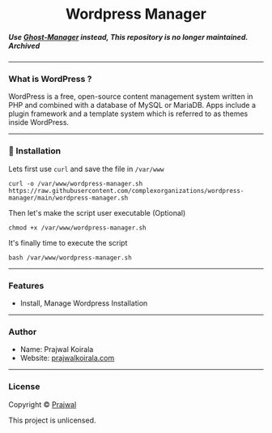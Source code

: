 <h1 align="center">Wordpress Manager</h1>

##### Use [Ghost-Manager](https://github.com/complexorganizations/ghost-manager) instead, This repository is no longer maintained. ***Archived***

---
### What is WordPress ?
WordPress is a free, open-source content management system written in PHP and combined with a database of MySQL or MariaDB. Apps include a plugin framework and a template system which is referred to as themes inside WordPress.

---
### 📲 Installation
Lets first use `curl` and save the file in `/var/www`
```
curl -o /var/www/wordpress-manager.sh https://raw.githubusercontent.com/complexorganizations/wordpress-manager/main/wordpress-manager.sh
```
Then let's make the script user executable (Optional)
```
chmod +x /var/www/wordpress-manager.sh
```
It's finally time to execute the script
```
bash /var/www/wordpress-manager.sh
```

---
### Features

- Install, Manage Wordpress Installation

---
### Author
* Name: Prajwal Koirala
* Website: [prajwalkoirala.com](https://www.prajwalkoirala.com)

---
### License
Copyright © [Prajwal](https://github.com/prajwal-koirala)

This project is unlicensed.
